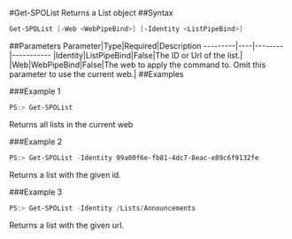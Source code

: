 #Get-SPOList
Returns a List object
##Syntax
```powershell
Get-SPOList [-Web <WebPipeBind>] [-Identity <ListPipeBind>]
```


##Parameters
Parameter|Type|Required|Description
---------|----|--------|-----------
|Identity|ListPipeBind|False|The ID or Url of the list.|
|Web|WebPipeBind|False|The web to apply the command to. Omit this parameter to use the current web.|
##Examples

###Example 1
```powershell
PS:> Get-SPOList
```
Returns all lists in the current web

###Example 2
```powershell
PS:> Get-SPOList -Identity 99a00f6e-fb81-4dc7-8eac-e09c6f9132fe
```
Returns a list with the given id.

###Example 3
```powershell
PS:> Get-SPOList -Identity /Lists/Announcements
```
Returns a list with the given url.
